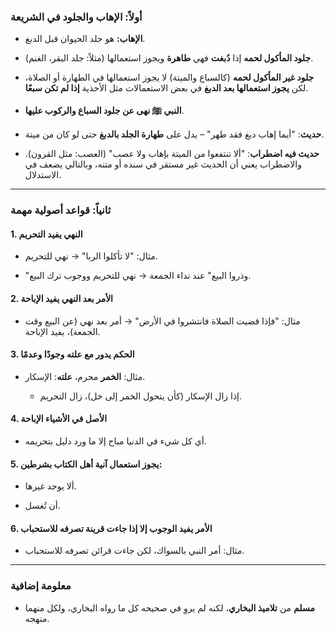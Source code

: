 ### **أولاً: الإهاب والجلود في الشريعة**

- **الإهاب:** هو جلد الحيوان قبل الدبغ.
    
- **جلود المأكول لحمه** إذا **دُبغت** فهي **طاهرة** ويجوز استعمالها (مثلاً: جلد البقر، الغنم).
    
- **جلود غير المأكول لحمه** (كالسباع والميتة) لا يجوز استعمالها في الطهارة أو الصلاة، لكن **يجوز استعمالها بعد الدبغ** في بعض الاستعمالات مثل الأحذية **إذا لم تكن سبعًا**.
    
- **النبي ﷺ نهى عن جلود السباع والركوب عليها**.
    
- **حديث**: "أيما إهاب دبغ فقد طهر" – يدل على **طهارة الجلد بالدبغ** حتى لو كان من ميتة.
    
- **حديث فيه اضطراب**: "ألا تنتفعوا من الميتة بإهاب ولا عصب" (العصب: مثل القرون). والاضطراب يعني أن الحديث غير مستقر في سنده أو متنه، وبالتالي يضعف في الاستدلال.
    

---

### **ثانياً: قواعد أصولية مهمة**

#### 1. **النهي يفيد التحريم**

- مثال: "لا تأكلوا الربا" → نهي للتحريم.
    
- "وذروا البيع" عند نداء الجمعة → نهي للتحريم ووجوب ترك البيع.
    

#### 2. **الأمر بعد النهي يفيد الإباحة**

- مثال: "فإذا قضيت الصلاة فانتشروا في الأرض" → أمر بعد نهي (عن البيع وقت الجمعة)، يفيد الإباحة.
    

#### 3. **الحكم يدور مع علته وجودًا وعدمًا**

- مثال: **الخمر** محرم، **علته**: الإسكار.
    
    - إذا زال الإسكار (كأن يتحول الخمر إلى خل)، زال التحريم.
        

#### 4. **الأصل في الأشياء الإباحة**

- أي كل شيء في الدنيا مباح إلا ما ورد دليل بتحريمه.
    

#### 5. **يجوز استعمال آنية أهل الكتاب بشرطين**:

- ألا يوجد غيرها.
    
- أن تُغسل.
    

#### 6. **الأمر يفيد الوجوب إلا إذا جاءت قرينة تصرفه للاستحباب**

- مثال: أمر النبي بالسواك، لكن جاءت قرائن تصرفه للاستحباب.
    

---

### **معلومة إضافية**

- **مسلم** من **تلاميذ البخاري**، لكنه لم يروِ في صحيحه كل ما رواه البخاري، ولكل منهما منهجه.